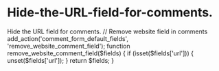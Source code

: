 # Hide-the-URL-field-for-comments.
Hide the URL field for comments.
// Remove website field in comments
add_action('comment_form_default_fields', 'remove_website_comment_field');
function remove_website_comment_field($fields)
{
    if (isset($fields['url'])) {
        unset($fields['url']);
    }
    return $fields;
}
